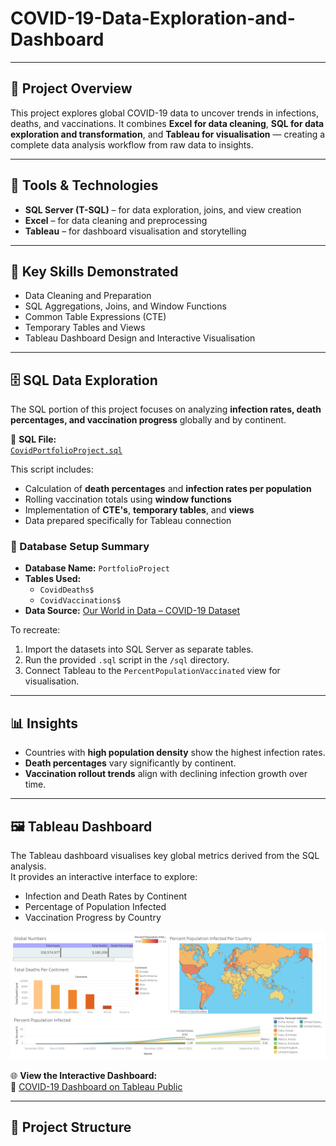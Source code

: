 # COVID-19-Data-Exploration-and-Dashboard

---

## 📘 Project Overview 

This project explores global COVID-19 data to uncover trends in infections, deaths, and vaccinations.   It combines **Excel for data cleaning**, **SQL for data exploration and transformation**, and **Tableau for visualisation** — creating a complete data analysis workflow from raw data to insights.

---

## 🧰 Tools & Technologies
- **SQL Server (T-SQL)** – for data exploration, joins, and view creation  
- **Excel** – for data cleaning and preprocessing  
- **Tableau** – for dashboard visualisation and storytelling 

---

## 🧪 Key Skills Demonstrated
- Data Cleaning and Preparation  
- SQL Aggregations, Joins, and Window Functions  
- Common Table Expressions (CTE)  
- Temporary Tables and Views  
- Tableau Dashboard Design and Interactive Visualisation  

---

## 🗄️ SQL Data Exploration

The SQL portion of this project focuses on analyzing **infection rates, death percentages, and vaccination progress** globally and by continent.

📂 **SQL File:**  
[`CovidPortfolioProject.sql`](https://github.com/Llinvile/COVID-19-Data-Exploration-and-Dashboard/blob/main/CovidPortfolioproject.sql)

This script includes:
- Calculation of **death percentages** and **infection rates per population**  
- Rolling vaccination totals using **window functions**  
- Implementation of **CTE's**, **temporary tables**, and **views**  
- Data prepared specifically for Tableau connection  

### 🧱 Database Setup Summary
- **Database Name:** `PortfolioProject`  
- **Tables Used:**  
  - `CovidDeaths$`  
  - `CovidVaccinations$`  
- **Data Source:** [Our World in Data – COVID-19 Dataset](https://ourworldindata.org/covid-deaths)

To recreate:
1. Import the datasets into SQL Server as separate tables.  
2. Run the provided `.sql` script in the `/sql` directory.  
3. Connect Tableau to the `PercentPopulationVaccinated` view for visualisation.

---

## 📊 Insights
- Countries with **high population density** show the highest infection rates.  
- **Death percentages** vary significantly by continent.  
- **Vaccination rollout trends** align with declining infection growth over time.  

---

## 🖼️ Tableau Dashboard

The Tableau dashboard visualises key global metrics derived from the SQL analysis.  
It provides an interactive interface to explore:
- Infection and Death Rates by Continent  
- Percentage of Population Infected  
- Vaccination Progress by Country

![Dashboard Preview](dashboard-preview.png)

🌐 **View the Interactive Dashboard:**  
🔗 [COVID-19 Dashboard on Tableau Public](https://public.tableau.com/app/profile/llinvile.de.jongh/viz/CovidDashboard_17609176542880/Dashboard1)

---
## 📂 Project Structure
